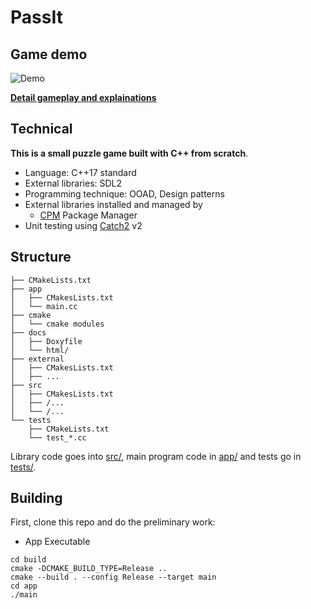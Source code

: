 # PassIt

## Game demo
![Demo](https://github.com/nbqduong/PassIt/blob/main/demo/demo-gameplay.gif)

**[Detail gameplay and explainations](GamePlay.md)**

## Technical
**This is a small puzzle game built with C++ from scratch**.
- Language: C++17 standard
- External libraries: SDL2
- Programming technique: OOAD, Design patterns
- External libraries installed and managed by
  - [CPM](https://github.com/cpm-cmake/CPM.cmake) Package Manager
- Unit testing using [Catch2](https://github.com/catchorg/Catch2) v2


## Structure

``` text
├── CMakeLists.txt
├── app
│   ├── CMakesLists.txt
│   └── main.cc
├── cmake
│   └── cmake modules
├── docs
│   ├── Doxyfile
│   └── html/
├── external
│   ├── CMakesLists.txt
│   ├── ...
├── src
│   ├── CMakesLists.txt
│   ├── /...
│   └── /...
└── tests
    ├── CMakeLists.txt
    └── test_*.cc
```

Library code goes into [src/](src/), main program code in [app/](app) and tests go in [tests/](tests/).

## Building

First, clone this repo and do the preliminary work:



- App Executable

```shell
cd build
cmake -DCMAKE_BUILD_TYPE=Release ..
cmake --build . --config Release --target main
cd app
./main
```
